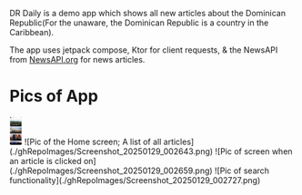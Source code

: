 DR Daily is a demo app which shows all new articles about the Dominican Republic(For the unaware, the Dominican Republic is a country in the Caribbean).

The app uses jetpack compose, Ktor for client requests, & the NewsAPI from [NewsAPI.org]([url](https://newsapi.org/)) for news articles.


# Pics of App
<img alt="Pic of the Home screen; A list of all articles" src="./ghRepoImages/Screenshot_20250129_002643.png" height="50px" />
![Pic of the Home screen; A list of all articles](./ghRepoImages/Screenshot_20250129_002643.png)
![Pic of screen when an article is clicked on](./ghRepoImages/Screenshot_20250129_002659.png)
![Pic of search functionality](./ghRepoImages/Screenshot_20250129_002727.png)
